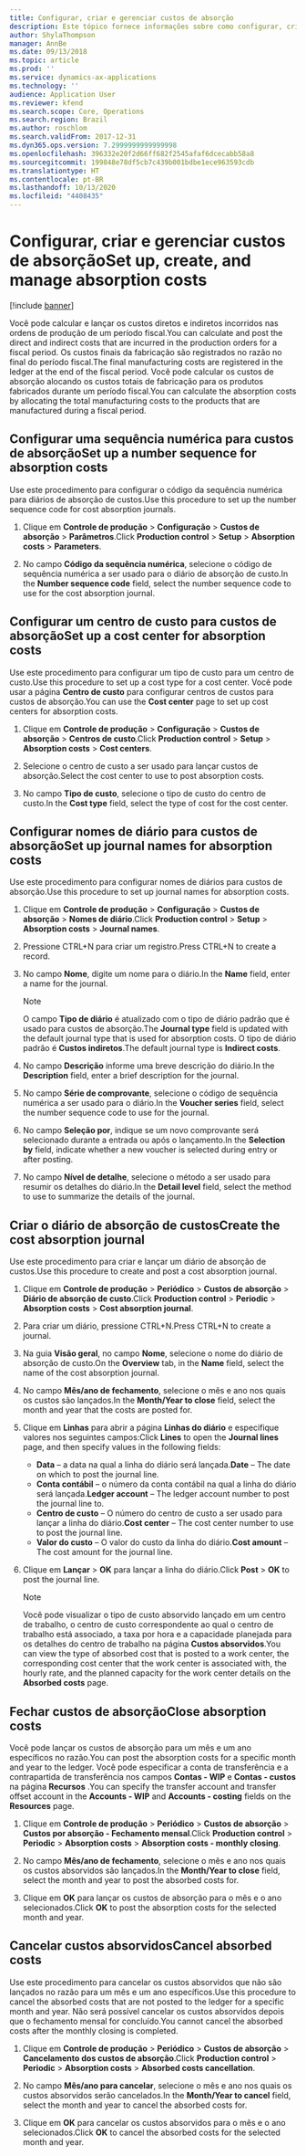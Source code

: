 ```yaml
---
title: Configurar, criar e gerenciar custos de absorção
description: Este tópico fornece informações sobre como configurar, criar e gerenciar custos de absorção para o Brasil.
author: ShylaThompson
manager: AnnBe
ms.date: 09/13/2018
ms.topic: article
ms.prod: ''
ms.service: dynamics-ax-applications
ms.technology: ''
audience: Application User
ms.reviewer: kfend
ms.search.scope: Core, Operations
ms.search.region: Brazil
ms.author: roschlom
ms.search.validFrom: 2017-12-31
ms.dyn365.ops.version: 7.2999999999999998
ms.openlocfilehash: 396332e20f2d66ff682f2545afaf6dcecabb58a8
ms.sourcegitcommit: 199848e78df5cb7c439b001bdbe1ece963593cdb
ms.translationtype: HT
ms.contentlocale: pt-BR
ms.lasthandoff: 10/13/2020
ms.locfileid: "4408435"
---
```

# <a name="set-up-create-and-manage-absorption-costs"></a><span data-ttu-id="62e19-103">Configurar, criar e gerenciar custos de absorção</span><span class="sxs-lookup"><span data-stu-id="62e19-103">Set up, create, and manage absorption costs</span></span> 

[!include [banner](../includes/banner.md)]

<span data-ttu-id="62e19-104">Você pode calcular e lançar os custos diretos e indiretos incorridos nas ordens de produção de um período fiscal.</span><span class="sxs-lookup"><span data-stu-id="62e19-104">You can calculate and post the direct and indirect costs that are incurred in the production orders for a fiscal period.</span></span> <span data-ttu-id="62e19-105">Os custos finais da fabricação são registrados no razão no final do período fiscal.</span><span class="sxs-lookup"><span data-stu-id="62e19-105">The final manufacturing costs are registered in the ledger at the end of the fiscal period.</span></span> <span data-ttu-id="62e19-106">Você pode calcular os custos de absorção alocando os custos totais de fabricação para os produtos fabricados durante um período fiscal.</span><span class="sxs-lookup"><span data-stu-id="62e19-106">You can calculate the absorption costs by allocating the total manufacturing costs to the products that are manufactured during a fiscal period.</span></span>

## <a name="set-up-a-number-sequence-for-absorption-costs"></a><span data-ttu-id="62e19-107">Configurar uma sequência numérica para custos de absorção</span><span class="sxs-lookup"><span data-stu-id="62e19-107">Set up a number sequence for absorption costs</span></span>

<span data-ttu-id="62e19-108">Use este procedimento para configurar o código da sequência numérica para diários de absorção de custos.</span><span class="sxs-lookup"><span data-stu-id="62e19-108">Use this procedure to set up the number sequence code for cost absorption journals.</span></span>

1.  <span data-ttu-id="62e19-109">Clique em **Controle de produção** \> **Configuração** \> **Custos de absorção** \> **Parâmetros**.</span><span class="sxs-lookup"><span data-stu-id="62e19-109">Click **Production control** \> **Setup** \> **Absorption costs** \> **Parameters**.</span></span>

2.  <span data-ttu-id="62e19-110">No campo **Código da sequência numérica**, selecione o código de sequência numérica a ser usado para o diário de absorção de custo.</span><span class="sxs-lookup"><span data-stu-id="62e19-110">In the **Number sequence code** field, select the number sequence code to use for the cost absorption journal.</span></span>

## <a name="set-up-a-cost-center-for-absorption-costs"></a><span data-ttu-id="62e19-111">Configurar um centro de custo para custos de absorção</span><span class="sxs-lookup"><span data-stu-id="62e19-111">Set up a cost center for absorption costs</span></span>

<span data-ttu-id="62e19-112">Use este procedimento para configurar um tipo de custo para um centro de custo.</span><span class="sxs-lookup"><span data-stu-id="62e19-112">Use this procedure to set up a cost type for a cost center.</span></span> <span data-ttu-id="62e19-113">Você pode usar a página **Centro de custo** para configurar centros de custos para custos de absorção.</span><span class="sxs-lookup"><span data-stu-id="62e19-113">You can use the **Cost center** page to set up cost centers for absorption costs.</span></span> 

1.  <span data-ttu-id="62e19-114">Clique em **Controle de produção** \> **Configuração** \> **Custos de absorção** \> **Centros de custo**.</span><span class="sxs-lookup"><span data-stu-id="62e19-114">Click **Production control** \> **Setup** \> **Absorption costs** \> **Cost centers**.</span></span>

2.  <span data-ttu-id="62e19-115">Selecione o centro de custo a ser usado para lançar custos de absorção.</span><span class="sxs-lookup"><span data-stu-id="62e19-115">Select the cost center to use to post absorption costs.</span></span>

3.  <span data-ttu-id="62e19-116">No campo **Tipo de custo**, selecione o tipo de custo do centro de custo.</span><span class="sxs-lookup"><span data-stu-id="62e19-116">In the **Cost type** field, select the type of cost for the cost center.</span></span>

## <a name="set-up-journal-names-for-absorption-costs"></a><span data-ttu-id="62e19-117">Configurar nomes de diário para custos de absorção</span><span class="sxs-lookup"><span data-stu-id="62e19-117">Set up journal names for absorption costs</span></span>

<span data-ttu-id="62e19-118">Use este procedimento para configurar nomes de diários para custos de absorção.</span><span class="sxs-lookup"><span data-stu-id="62e19-118">Use this procedure to set up journal names for absorption costs.</span></span>

1.  <span data-ttu-id="62e19-119">Clique em **Controle de produção** \> **Configuração** \> **Custos de absorção** \> **Nomes de diário**.</span><span class="sxs-lookup"><span data-stu-id="62e19-119">Click **Production control** \> **Setup** \> **Absorption costs** \> **Journal names**.</span></span>

2.  <span data-ttu-id="62e19-120">Pressione CTRL+N para criar um registro.</span><span class="sxs-lookup"><span data-stu-id="62e19-120">Press CTRL+N to create a record.</span></span>

3.  <span data-ttu-id="62e19-121">No campo **Nome**, digite um nome para o diário.</span><span class="sxs-lookup"><span data-stu-id="62e19-121">In the **Name** field, enter a name for the journal.</span></span>  

    > [!NOTE]
    > <span data-ttu-id="62e19-122">O campo <STRONG>Tipo de diário</STRONG> é atualizado com o tipo de diário padrão que é usado para custos de absorção.</span><span class="sxs-lookup"><span data-stu-id="62e19-122">The <STRONG>Journal type</STRONG> field is updated with the default journal type that is used for absorption costs.</span></span> <span data-ttu-id="62e19-123">O tipo de diário padrão é <STRONG>Custos indiretos</STRONG>.</span><span class="sxs-lookup"><span data-stu-id="62e19-123">The default journal type is <STRONG>Indirect costs</STRONG>.</span></span>

4.  <span data-ttu-id="62e19-124">No campo **Descrição** informe uma breve descrição do diário.</span><span class="sxs-lookup"><span data-stu-id="62e19-124">In the **Description** field, enter a brief description for the journal.</span></span>

5.  <span data-ttu-id="62e19-125">No campo **Série de comprovante**, selecione o código de sequência numérica a ser usado para o diário.</span><span class="sxs-lookup"><span data-stu-id="62e19-125">In the **Voucher series** field, select the number sequence code to use for the journal.</span></span>

6.  <span data-ttu-id="62e19-126">No campo **Seleção por**, indique se um novo comprovante será selecionado durante a entrada ou após o lançamento.</span><span class="sxs-lookup"><span data-stu-id="62e19-126">In the **Selection by** field, indicate whether a new voucher is selected during entry or after posting.</span></span>

7.  <span data-ttu-id="62e19-127">No campo **Nível de detalhe**, selecione o método a ser usado para resumir os detalhes do diário.</span><span class="sxs-lookup"><span data-stu-id="62e19-127">In the **Detail level** field, select the method to use to summarize the details of the journal.</span></span>

## <a name="create-the-cost-absorption-journal"></a><span data-ttu-id="62e19-128">Criar o diário de absorção de custos</span><span class="sxs-lookup"><span data-stu-id="62e19-128">Create the cost absorption journal</span></span>

<span data-ttu-id="62e19-129">Use este procedimento para criar e lançar um diário de absorção de custos.</span><span class="sxs-lookup"><span data-stu-id="62e19-129">Use this procedure to create and post a cost absorption journal.</span></span>

1.  <span data-ttu-id="62e19-130">Clique em **Controle de produção** \> **Periódico** \> **Custos de absorção** \> **Diário de absorção de custo**.</span><span class="sxs-lookup"><span data-stu-id="62e19-130">Click **Production control** \> **Periodic** \> **Absorption costs** \> **Cost absorption journal**.</span></span>

2.  <span data-ttu-id="62e19-131">Para criar um diário, pressione CTRL+N.</span><span class="sxs-lookup"><span data-stu-id="62e19-131">Press CTRL+N to create a journal.</span></span>

3.  <span data-ttu-id="62e19-132">Na guia **Visão geral**, no campo **Nome**, selecione o nome do diário de absorção de custo.</span><span class="sxs-lookup"><span data-stu-id="62e19-132">On the **Overview** tab, in the **Name** field, select the name of the cost absorption journal.</span></span>

4.  <span data-ttu-id="62e19-133">No campo **Mês/ano de fechamento**, selecione o mês e ano nos quais os custos são lançados.</span><span class="sxs-lookup"><span data-stu-id="62e19-133">In the **Month/Year to close** field, select the month and year that the costs are posted for.</span></span>

5.  <span data-ttu-id="62e19-134">Clique em **Linhas** para abrir a página **Linhas do diário** e especifique valores nos seguintes campos:</span><span class="sxs-lookup"><span data-stu-id="62e19-134">Click **Lines** to open the **Journal lines** page, and then specify values in the following fields:</span></span>
    
      - <span data-ttu-id="62e19-135">**Data** – a data na qual a linha do diário será lançada.</span><span class="sxs-lookup"><span data-stu-id="62e19-135">**Date** – The date on which to post the journal line.</span></span>
      - <span data-ttu-id="62e19-136">**Conta contábil** – o número da conta contábil na qual a linha do diário será lançada.</span><span class="sxs-lookup"><span data-stu-id="62e19-136">**Ledger account** – The ledger account number to post the journal line to.</span></span>
      - <span data-ttu-id="62e19-137">**Centro de custo** – O número do centro de custo a ser usado para lançar a linha do diário.</span><span class="sxs-lookup"><span data-stu-id="62e19-137">**Cost center** – The cost center number to use to post the journal line.</span></span>
      - <span data-ttu-id="62e19-138">**Valor do custo** – O valor do custo da linha do diário.</span><span class="sxs-lookup"><span data-stu-id="62e19-138">**Cost amount** – The cost amount for the journal line.</span></span>

6.  <span data-ttu-id="62e19-139">Clique em **Lançar** \> **OK** para lançar a linha do diário.</span><span class="sxs-lookup"><span data-stu-id="62e19-139">Click **Post** \> **OK** to post the journal line.</span></span>

    > [!NOTE]
    > <span data-ttu-id="62e19-140">Você pode visualizar o tipo de custo absorvido lançado em um centro de trabalho, o centro de custo correspondente ao qual o centro de trabalho está associado, a taxa por hora e a capacidade planejada para os detalhes do centro de trabalho na página <STRONG>Custos absorvidos</STRONG>.</span><span class="sxs-lookup"><span data-stu-id="62e19-140">You can view the type of absorbed cost that is posted to a work center, the corresponding cost center that the work center is associated with, the hourly rate, and the planned capacity for the work center details on the <STRONG>Absorbed costs</STRONG> page.</span></span>

## <a name="close-absorption-costs"></a><span data-ttu-id="62e19-141">Fechar custos de absorção</span><span class="sxs-lookup"><span data-stu-id="62e19-141">Close absorption costs</span></span>

<span data-ttu-id="62e19-142">Você pode lançar os custos de absorção para um mês e um ano específicos no razão.</span><span class="sxs-lookup"><span data-stu-id="62e19-142">You can post the absorption costs for a specific month and year to the ledger.</span></span> <span data-ttu-id="62e19-143">Você pode especificar a conta de transferência e a contrapartida de transferência nos campos **Contas - WIP** e **Contas - custos** na página **Recursos** .</span><span class="sxs-lookup"><span data-stu-id="62e19-143">You can specify the transfer account and transfer offset account in the **Accounts - WIP** and **Accounts - costing** fields on the **Resources** page.</span></span> 

1.  <span data-ttu-id="62e19-144">Clique em **Controle de produção** \> **Periódico** \> **Custos de absorção** \> **Custos por absorção - Fechamento mensal**.</span><span class="sxs-lookup"><span data-stu-id="62e19-144">Click **Production control** \> **Periodic** \> **Absorption costs** \> **Absorption costs - monthly closing**.</span></span>

2.  <span data-ttu-id="62e19-145">No campo **Mês/ano de fechamento**, selecione o mês e ano nos quais os custos absorvidos são lançados.</span><span class="sxs-lookup"><span data-stu-id="62e19-145">In the **Month/Year to close** field, select the month and year to post the absorbed costs for.</span></span>

3.  <span data-ttu-id="62e19-146">Clique em **OK** para lançar os custos de absorção para o mês e o ano selecionados.</span><span class="sxs-lookup"><span data-stu-id="62e19-146">Click **OK** to post the absorption costs for the selected month and year.</span></span>

## <a name="cancel-absorbed-costs"></a><span data-ttu-id="62e19-147">Cancelar custos absorvidos</span><span class="sxs-lookup"><span data-stu-id="62e19-147">Cancel absorbed costs</span></span>

<span data-ttu-id="62e19-148">Use este procedimento para cancelar os custos absorvidos que não são lançados no razão para um mês e um ano específicos.</span><span class="sxs-lookup"><span data-stu-id="62e19-148">Use this procedure to cancel the absorbed costs that are not posted to the ledger for a specific month and year.</span></span> <span data-ttu-id="62e19-149">Não será possível cancelar os custos absorvidos depois que o fechamento mensal for concluído.</span><span class="sxs-lookup"><span data-stu-id="62e19-149">You cannot cancel the absorbed costs after the monthly closing is completed.</span></span>

1.  <span data-ttu-id="62e19-150">Clique em **Controle de produção** \> **Periódico** \> **Custos de absorção** \> **Cancelamento dos custos de absorção**.</span><span class="sxs-lookup"><span data-stu-id="62e19-150">Click **Production control** \> **Periodic** \> **Absorption costs** \> **Absorbed costs cancellation**.</span></span>

2.  <span data-ttu-id="62e19-151">No campo **Mês/ano para cancelar**, selecione o mês e ano nos quais os custos absorvidos serão cancelados.</span><span class="sxs-lookup"><span data-stu-id="62e19-151">In the **Month/Year to cancel** field, select the month and year to cancel the absorbed costs for.</span></span>

3.  <span data-ttu-id="62e19-152">Clique em **OK** para cancelar os custos absorvidos para o mês e o ano selecionados.</span><span class="sxs-lookup"><span data-stu-id="62e19-152">Click **OK** to cancel the absorbed costs for the selected month and year.</span></span>

